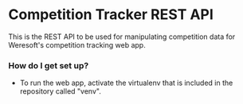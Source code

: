 # Competition Tracker REST API #

This is the REST API to be used for manipulating competition data for Weresoft's competition tracking web app.

### How do I get set up? ###

* To run the web app, activate the virtualenv that is included in the repository called "venv".
